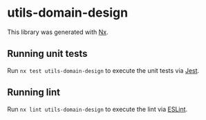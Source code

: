 # utils-domain-design

This library was generated with [Nx](https://nx.dev).

## Running unit tests

Run `nx test utils-domain-design` to execute the unit tests via [Jest](https://jestjs.io).

## Running lint

Run `nx lint utils-domain-design` to execute the lint via [ESLint](https://eslint.org/).
